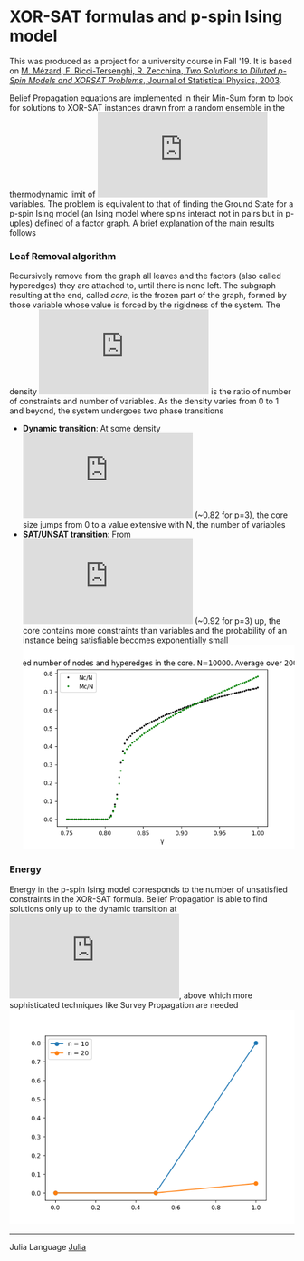# XOR-SAT formulas and p-spin Ising model
This was produced as a project for a university course in Fall '19. 
It is based on [M. Mézard, F. Ricci-Tersenghi, R. Zecchina, *Two Solutions to Diluted p-Spin Models
and XORSAT Problems*, Journal of Statistical Physics, 2003](http://chimera.roma1.infn.it/FEDERICO/Publications_files/2003_JSP_111_505.pdf).

Belief Propagation equations are implemented in their Min-Sum form to look for solutions to XOR-SAT instances drawn from a random ensemble in the thermodynamic limit of ![Ninf](https://latex.codecogs.com/gif.latex?N%5Crightarrow%20%5Cinfty) variables. 
The problem is equivalent to that of finding the Ground State for a p-spin Ising model (an Ising model where spins interact not in pairs but in p-uples) defined of a factor graph.
A brief explanation of the main results follows
### Leaf Removal algorithm
 Recursively remove from the graph all leaves and the factors (also called hyperedges) they are attached to, until there is none left. The subgraph resulting at the end, called *core*, is the frozen part of the graph, formed by those variable whose value is forced by the rigidness of the system.
 The density ![gamma](https://latex.codecogs.com/gif.latex?%5Cgamma) is the ratio of number of constraints and number of variables. As the density varies from 0 to 1 and beyond, the system undergoes two phase transitions
 - **Dynamic transition**: At some density ![gammad](https://latex.codecogs.com/gif.latex?%5Cgamma_d) (~0.82 for p=3), the core size jumps from 0 to a value extensive with N, the number of variables 
 - **SAT/UNSAT transition**: From![gammac](https://latex.codecogs.com/gif.latex?%5Cgamma_c) (~0.92 for p=3) up,  the core contains more constraints than variables and the probability of an instance being satisfiable becomes exponentially small ![core](https://github.com/stecrotti/xorsat/blob/master/images/core.png?raw=true "Core")
 
 ### Energy
 Energy in the p-spin Ising model corresponds to the number of unsatisfied constraints in the XOR-SAT formula. Belief Propagation is able to find solutions only up to the dynamic transition at ![gammad](https://latex.codecogs.com/gif.latex?%5Cgamma_d), above which more sophisticated techniques like Survey Propagation are needed
 ![energy](https://github.com/stecrotti/xorsat/blob/master/images/energy.png?raw=true  "Energy")
 
 ------------
 Julia Language [Julia]([https://julialang.org/](https://julialang.org/))
 
 

  
 


<!--stackedit_data:
eyJoaXN0b3J5IjpbLTEzMDA0MzMwMzksMjcwNDM5NjM4LC00OD
Q4NjExMzksMTEyNDMzNDYzMSwtOTU1ODA1ODQxLC0yMDk2Nzg5
MjIwLDEwNTk4OTI5NTAsMjA4MzY3NDkzLDEwMjU4NTU3MzVdfQ
==
-->